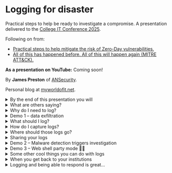 # Logging for disaster
Practical steps to help be ready to investigate a compromise. A presentation delivered to the [College IT Conference 2025](https://citc.college/).

Following on from:
* [Practical steps to help mitigate the risk of Zero-Day vulnerabilities.](https://myworldofit.net/?p=11366)
* [All of this has happened before. All of this will happen again (MITRE ATT&CK).](https://myworldofit.net/?p=11325)

**As a presentation on YouTube:** Coming soon!

By **James Preston** of [ANSecurity](https://www.ansecurity.com/).

Personal blog at [myworldofit.net](https://myworldofit.net/).

<details>
<summary>By the end of this presentation you will</summary>

# By the end of this presentation you will
* Have direction on the creation of a logging policy.
* Understand the utility of logging in the context of incident response.
* Be able to identify useful log sources.
* Have options on how to obtain and store your logs.
* Be ready to log!

# My intent
* Provide a 'quick start' point in a direction for effective logging.

</details>

<details>
<summary>What are others saying?</summary>

# What are others saying?

## Center for Internet Security
* [https://www.cisecurity.org/](https://www.cisecurity.org/)
* [https://cas.docs.cisecurity.org/en/latest/source/Controls8/](https://cas.docs.cisecurity.org/en/latest/source/Controls8/)
* [https://www.cisecurity.org/insights/white-papers/audit-log-management-policy-template-for-cis-control-8](https://www.cisecurity.org/insights/white-papers/audit-log-management-policy-template-for-cis-control-8)

## National Cyber Security Centre (NCSC)
* [https://www.ncsc.gov.uk/collection/10-steps/logging-and-monitoring](https://www.ncsc.gov.uk/collection/10-steps/logging-and-monitoring)

## Log configuration guidance
* [https://learn.microsoft.com/en-us/windows-server/identity/ad-ds/plan/security-best-practices/audit-policy-recommendations](https://learn.microsoft.com/en-us/windows-server/identity/ad-ds/plan/security-best-practices/audit-policy-recommendations)
* [https://www.cisecurity.org/cis-benchmarks](https://www.cisecurity.org/cis-benchmarks)

### Apache web server
From the CIS Benchmarks
![CIS Benchmarks](https://github.com/user-attachments/assets/ced08f6b-13c3-4373-89e2-e475d200e82d)

### VMware ESXi
From the CIS Benchmarks
![CIS Benchmarks](https://github.com/user-attachments/assets/b170440d-b942-4aa7-9c0f-16861df33302)

</details>

<details>
<summary>Why do I need to log?</summary>

# Why do I need to log?
To answer questions, such as:
* Sophos detected a malicious program on a computer - where did it come from?
* Based on the data in a threat intel report have we been impacted?
* What files have been copied to the Internet from a computer?

But also...
* To identify the root cause of an incident (non-security related!).
* To comply with regulations.
* Generally a 'good idea'.

Perhaps most of all so that you don't have to use sentences like:
* "fined for a breach that put personal information of 79,404 people at risk"
* "The unidentified hackers"
* "The security measures of Advanced's subsidiary fell seriously short of what we would expect from an organisation processing such a large volume of sensitive information," Mr Edwards said.
* "There is no excuse for leaving any part of your system vulnerable," Mr Edwards added.

From: [BBC News - NHS software provider fined £3m over data breach after ransomware attack](https://www.bbc.co.uk/news/articles/cp3yv1zxn94o)

## Beware - rabbit hole ahead!
* Deception and honeypots.
* Log review.

</details>

<details>
<summary>Demo 1 – data exfiltration</summary>

# Demo 1 – data exfiltration

[Validato](https://validato.io/), manual exfiltration, and [Microsoft Defender EDR](https://www.microsoft.com/en-gb/security/business/endpoint-security/microsoft-defender-endpoint)

## Scenario setup
![Scenario setup 1](https://github.com/user-attachments/assets/011876f3-e0ec-4834-ab05-2f08a98ebd5e)

![Scenario setup 2](https://github.com/user-attachments/assets/25f0a188-1307-4d05-b2ad-b438dbd6a19d)

## Defenders point of view
![Data exfiltration-1](https://github.com/user-attachments/assets/e9e8f68f-c1ab-4b75-9c70-2fde80051620)

![Data exfiltration-2](https://github.com/user-attachments/assets/d6d0694d-e7f3-4adc-8521-2078346653c2)

![Data exfiltration-3](https://github.com/user-attachments/assets/c688dc20-a69b-411a-b7ac-3515d274aabf)

</details>

<details>
<summary>What should I log?</summary>

# What should I log?

## Data that'll be useful in forensic analysis
* New application process.
* DNS requests.
* URL requests.
* New/modified file and registry keys.
* Loading of drivers.
* Reading specific file types (e.g. .docx/.pdf/.xlsx).
* Script/command line interface use.

## Data that'll be useful in threat hunting
* [https://github.com/sophoslabs/IoCs](https://github.com/sophoslabs/IoCs).
* [https://github.com/PaloAltoNetworks/Unit42-Threat-Intelligence-Article-Information](https://github.com/PaloAltoNetworks/Unit42-Threat-Intelligence-Article-Information).
* [https://www.ncsc.gov.uk/section/keep-up-to-date/malware-analysis-reports](https://www.ncsc.gov.uk/section/keep-up-to-date/malware-analysis-reports).
* URLs.
* File hashes (MD5/SHA1/SHA256).
* File names and paths.
* IP addresses.
* Domains.

## Abnormal events
* AppLocker blocked the execution of a new application.
* Excessive requests to unauthorised web or file sharing services.
* Break glass account used... careful about to hit that rabbit hole.

## Sigma rules as inspiration
* [https://github.com/SigmaHQ/sigma](https://github.com/SigmaHQ/sigma).

## Log retention
* Minimum 90 days for all logs.
* Target as long as you can (365 days wouldn't be abnormal) for high value logs.

</details>

<details>
<summary>How do I capture logs?</summary>

# How do I capture logs?

## Windows
* Deploy [sysmon](https://learn.microsoft.com/en-us/sysinternals/downloads/sysmon) everywhere.
* Increase the minimum local retention for Event Logs.
  * ~2GB limit for 'live'.
* [NXLog CE](https://nxlog.co/products/nxlog-community-edition) and [Winlogbeat](https://www.elastic.co/guide/en/beats/winlogbeat/8.17/winlogbeat-installation-configuration.html).
  * Direct out of Event Logs.
  * Read file system.

## Linux
* rsyslog.
  * imklog.
  * imjournal.
  * Read file system (e.g. for Apache).

## Network appliances/Infrastructure
* Syslog.
  * Common Event Format (CEF).
    * [FortiGate](https://docs.fortinet.com/document/fortigate/7.4.4/fortios-log-message-reference/604144/cef-support).
    * [Palo Alto Networks](https://github.com/jamesfed/PANOSSyslogCEF).
    * [SonicWall](https://www.sonicwall.com/support/knowledge-base/how-to-configure-sonicos-syslog-settings-for-microsoft-sentinel-integration/241003073427260).

## Cloud Services
* API connectors.
  * Normally some kind of agent required that connects into the cloud service and downloads logs on a routine.
  * [Sophos SIEM integration script](https://github.com/sophos/Sophos-Central-SIEM-Integration).

From [LimaCharlie](https://limacharlie.io/).
![LimaCharlie](https://github.com/user-attachments/assets/e0c52226-cb01-4b55-be08-e0ead4f487dc)

</details>

<details>
<summary>Where should those logs go?</summary>

# Where should those logs go?
* Local storage.
* Centralised storage.
  * [https://graylog.org/](https://graylog.org/).
  * Lots of options out there based on [Elasticsearch](https://www.elastic.co/enterprise-search) or [OpenSearch](https://opensearch.org/).
* Consider 'cloud' options.
  * Perhaps just as a relay for end-user devices working remotely.
* In an emergency and you don't have anything setup:
  * [https://docs.velociraptor.app/](https://docs.velociraptor.app/)

## Consider: authentication and encryption
* Network appliances don't always support both/either.
* May need to use some form of logging 'proxy'.
* If running a 'cloud' logging service the importance is even greater.
* Don't underestimate a threat actors resourcefulness, easy to generate sufficient logs to overwhelm a system or inject malicious content into logs.

## If storing on-premises consider
* Network level access controls to the log system.
* Authentication to the log system.
* Dependencies on systems that may be offline in an incident (compute, storage, networking, authentication).

## A recommendation for on-premises
* Place the server(s) in a dedicated 'logging' network.
* Restrict access into that network with a network firewall, broadly allow connections to the ports that logging agents talk to, restrict by source network/IP/user/device access to the management interface.
* Dedicated physical server or servers (3 smaller nodes in a cluster is better than a single node by itself).
* Strong authentication (phishing resistant) as the 'day to day' access, with a fallback to local authentication with a strong (long) passphrase.

# Volume vs value (examples)
* Firewall traffic logs - VERY high volume, low relative value.
* DNS logs - high volume, low-medium relative value.
  * But.... DNS is encrypted now.
* Command line logs - low-medium volume, high relative value.
* Previously unseen application launched (or attempted to) - low volume, high relative value.

</details>

<details>
<summary>Sharing your logs</summary>

# Sharing your logs
* Volume (TBs of logs!) is often the main problem.
* Bulk file transfer of text files.
* Not uncommon to grant read-only access to the centralised log store.
* Export from >X<Search to JSON.
* Export with backup feature and then import.
  * [OpenSearch snapshots](https://opensearch.org/docs/latest/tuning-your-cluster/availability-and-recovery/snapshots/index/).

</details>

<details>
<summary>Demo 2 – Malware detection triggers investigation</summary>

# Demo 2 – Malware detection triggers investigation

[Validato](https://validato.io/), [Microsoft Defender](https://www.microsoft.com/en-gb/security/business/endpoint-security/microsoft-defender-endpoint), [LimaCharlie EDR](https://limacharlie.io/)

## Detection by Microsoft Defender

![Defender awakes!](https://github.com/user-attachments/assets/94c0b806-f8c4-44e1-a459-5160b5e5e520)

## Defenders point of view

![EDR-1](https://github.com/user-attachments/assets/b50da0d5-61b5-41ba-b26a-756d97d79a0f)

![EDR-2](https://github.com/user-attachments/assets/de3dc61b-7e56-40f6-a8df-43188afc6804)

![EDR-3](https://github.com/user-attachments/assets/fb4507aa-a751-4c13-91b2-199fa764280b)

![EDR-4](https://github.com/user-attachments/assets/a6d3d67b-f0c3-4494-8528-16906986a8c9)

![EDR-5](https://github.com/user-attachments/assets/d9edfc2a-71a8-448b-83b5-6ca4cc7a2485)

![EDR-6](https://github.com/user-attachments/assets/1ddf7fcd-87cb-4442-868d-433363bf46bf)

</details>

<details>
<summary>Demo 3 – Web shell party mode 🎉🥳</summary>

# Demo 3 – Web shell party mode 🎉🥳

[VirusTotal](https://www.virustotal.com/), [wordpress_shell.php](https://github.com/BlackArch/webshells/blob/master/php/wordpress_shell.php), [LimaCharlie EDR](https://limacharlie.io/).

## Web shell detected!
![WordPress webshell](https://github.com/user-attachments/assets/25948df7-6f00-4da6-a183-364a9ef1dc64)

## Threat actors point of view
![ifconfig](https://github.com/user-attachments/assets/9c28b361-6b57-4433-8d95-54f2f9623c6e)

![Or coninminer](https://github.com/user-attachments/assets/1c29f7ef-cac9-4bbb-bf6f-92792ab75efb)

## Defenders point of view
![INVESTIGATE!](https://github.com/user-attachments/assets/25b63902-b125-4707-befb-fa300d4e3e18)

![INVESTIGATE!!](https://github.com/user-attachments/assets/f4d496c2-ebe3-4a71-9722-9d2be86bf503)

![INVESTIGATE!!!](https://github.com/user-attachments/assets/b1623e7e-2fd4-47cb-8060-3297d41a84a4)

</details>

<details>
<summary>Some other cool things you can do with logs</summary>

# Some other cool things you can do with logs

![Nessus](https://github.com/user-attachments/assets/b7553139-3f9b-4bbe-aa8d-471bb62b43cb)

![Be amazed by the Christmas spike in brute force attacks](https://github.com/user-attachments/assets/9c71622f-a74f-46dd-983a-51305736c45b)

![Get longer data retention than cloud services provide](https://github.com/user-attachments/assets/a8b9f857-1ef9-4c7a-8be0-faf1535591c9)

</details>

<details>
<summary>When you get back to your institutions</summary>

# When you get back to your institutions

* Talk with senior leadership about establishing a formal policy for logging.
  * Then take that policy and turn it into practice/procedure.
* Find 1 (or 3!) old(er) servers (desktops), fill them with disks (8TB SSDs are cheap), configure a logging stack of your choice.
  * Get firewall, web server, AV agent, and authentication logs flowing into them.
* Review options for an EDR service.
  * [LimaCharlie](https://limacharlie.io/) really is a great entry point, try it out on some web servers and go snooping!

## But also don't forget to:

* Do maintenance! Don't let that logging system run out of disk space!
* Check all log sources are sending logs.
* Routine check that the times of systems are in sync.

## If you have the spare time:

* Conduct audit log reviews.
  * Perform some 'malicious' activities and then check that the logs you expect were captured.
    * [There is software that can help with this](https://validato.io/).
  * Use threat intel reports.

</details>

<details>
<summary>Logging and being able to respond is great...</summary>

# Logging and being able to respond is great...

But a good defence is still a good defence.

* Build a culture of reporting abnormal events.
* Install AV everywhere, including on Linux web servers!
* MFA (or even better strong authentication) everything!
* Decrypt!
  * Inbound (where you own the private key already).
  * Outbound (where you generate new trusted certificates on the fly for services that you don't have the private key for).
* Configure outbound filtering!
  * Block access to remote access tools (legitimate and otherwise).
  * Strict outbound filtering from services that allow connections from untrusted networks/devices.
* Test your backups!

![ANSecurity](https://github.com/user-attachments/assets/5f27bfb0-2925-4748-94b7-23aa224eab26)

![WAF](https://github.com/user-attachments/assets/a9aab5f4-f072-4472-b211-5426782bd9c3)


</details>
